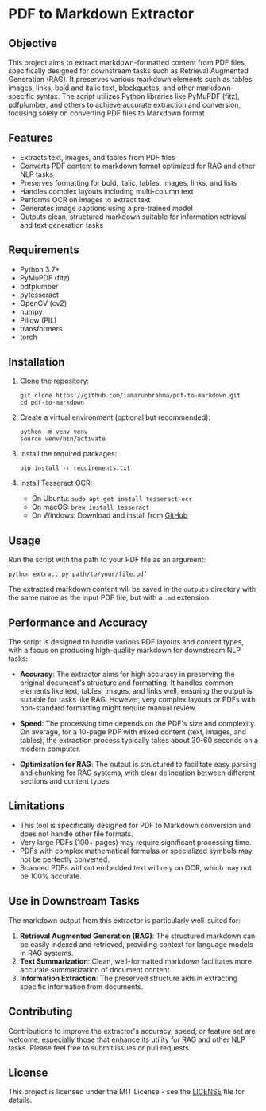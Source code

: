 # PDF to Markdown Extractor

## Objective

This project aims to extract markdown-formatted content from PDF files, specifically designed for downstream tasks such as Retrieval Augmented Generation (RAG). It preserves various markdown elements such as tables, images, links, bold and italic text, blockquotes, and other markdown-specific syntax. The script utilizes Python libraries like PyMuPDF (fitz), pdfplumber, and others to achieve accurate extraction and conversion, focusing solely on converting PDF files to Markdown format.

## Features

- Extracts text, images, and tables from PDF files
- Converts PDF content to markdown format optimized for RAG and other NLP tasks
- Preserves formatting for bold, italic, tables, images, links, and lists
- Handles complex layouts including multi-column text
- Performs OCR on images to extract text
- Generates image captions using a pre-trained model
- Outputs clean, structured markdown suitable for information retrieval and text generation tasks

## Requirements

- Python 3.7+
- PyMuPDF (fitz)
- pdfplumber
- pytesseract
- OpenCV (cv2)
- numpy
- Pillow (PIL)
- transformers
- torch

## Installation

1. Clone the repository:
   ```
   git clone https://github.com/iamarunbrahma/pdf-to-markdown.git
   cd pdf-to-markdown
   ```

2. Create a virtual environment (optional but recommended):
   ```
   python -m venv venv
   source venv/bin/activate
   ```

3. Install the required packages:
   ```
   pip install -r requirements.txt
   ```

4. Install Tesseract OCR:
   - On Ubuntu: `sudo apt-get install tesseract-ocr`
   - On macOS: `brew install tesseract`
   - On Windows: Download and install from [GitHub](https://github.com/UB-Mannheim/tesseract/wiki)

## Usage

Run the script with the path to your PDF file as an argument:

```
python extract.py path/to/your/file.pdf
```

The extracted markdown content will be saved in the `outputs` directory with the same name as the input PDF file, but with a `.md` extension.

## Performance and Accuracy

The script is designed to handle various PDF layouts and content types, with a focus on producing high-quality markdown for downstream NLP tasks:

- **Accuracy**: The extractor aims for high accuracy in preserving the original document's structure and formatting. It handles common elements like text, tables, images, and links well, ensuring the output is suitable for tasks like RAG. However, very complex layouts or PDFs with non-standard formatting might require manual review.

- **Speed**: The processing time depends on the PDF's size and complexity. On average, for a 10-page PDF with mixed content (text, images, and tables), the extraction process typically takes about 30-60 seconds on a modern computer.

- **Optimization for RAG**: The output is structured to facilitate easy parsing and chunking for RAG systems, with clear delineation between different sections and content types.

## Limitations

- This tool is specifically designed for PDF to Markdown conversion and does not handle other file formats.
- Very large PDFs (100+ pages) may require significant processing time.
- PDFs with complex mathematical formulas or specialized symbols may not be perfectly converted.
- Scanned PDFs without embedded text will rely on OCR, which may not be 100% accurate.

## Use in Downstream Tasks

The markdown output from this extractor is particularly well-suited for:

1. **Retrieval Augmented Generation (RAG)**: The structured markdown can be easily indexed and retrieved, providing context for language models in RAG systems.
2. **Text Summarization**: Clean, well-formatted markdown facilitates more accurate summarization of document content.
3. **Information Extraction**: The preserved structure aids in extracting specific information from documents.

## Contributing

Contributions to improve the extractor's accuracy, speed, or feature set are welcome, especially those that enhance its utility for RAG and other NLP tasks. Please feel free to submit issues or pull requests.

## License

This project is licensed under the MIT License - see the [LICENSE](LICENSE) file for details.